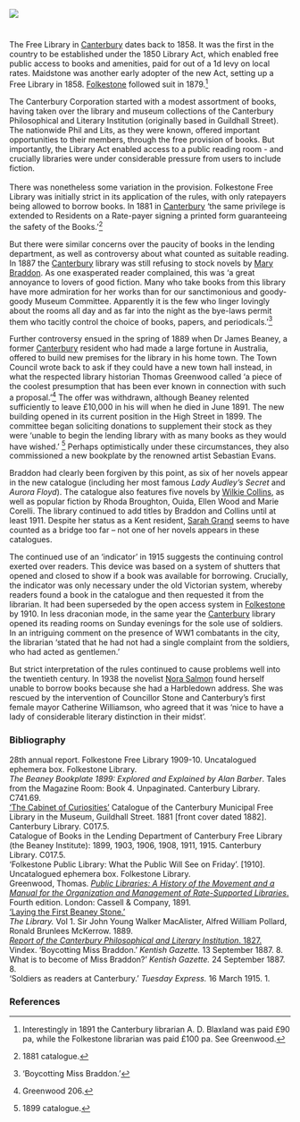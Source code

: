 <a href="https://www.kent-maps.online"><img src="https://kent-map.github.io/mdpress/juncture/ve-button.png"></a>

<param ve-config title="Canterbury Free Library" author="Professor Carolyn Oulton" layout="vtl" banner="https://raw.githubusercontent.com/kent-map/images/main/banners/19c.jpg">

<param ve-entity eid="Q26370404" aliases="Canterbury Museum and Public Library">

#

The Free Library in [Canterbury](/19c/19c-canterbury/) dates back to 1858. It was the first in the country to be established under the 1850 Library Act, which enabled free public access to books and amenities, paid for out of a 1d levy on local rates. Maidstone was another early adopter of the new Act, setting up a Free Library in 1858. [Folkestone](/19c/19c-folkestone-free-library) followed suit in 1879.[^ref1]
<param ve-image url="https://upload.wikimedia.org/wikipedia/commons/5/54/Beaney_Institute_002.jpg" label="Beaney Institute" attribution="Storye book, via Wikimedia Commons" license="CC BY 3.0">

The Canterbury Corporation started with a modest assortment of books, having taken over the library and museum collections of the Canterbury Philosophical and Literary Institution (originally based in Guildhall Street). The nationwide Phil and Lits, as they were known, offered important opportunities to their members, through the free provision of books. But importantly, the Library Act enabled access to a public reading room - and crucially libraries were under considerable pressure from users to include fiction.
<br><br>
There was nonetheless some variation in the provision. Folkestone Free Library was initially strict in its application of the rules, with only ratepayers being allowed to borrow books. In 1881 in [Canterbury](/19c/19c-canterbury/) ‘the same privilege is extended to Residents on a Rate-payer signing a printed form guaranteeing the safety of the Books.’[^ref2] 
<param ve-image url="https://upload.wikimedia.org/wikipedia/commons/4/45/Folkestone_Library_-_geograph.org.uk_-_6441598.jpg" label="Folkestone Free Library" attribution="Wayland Smith, via Wikimedia Commons" license="CC BY-SA 2.0">

But there were similar concerns over the paucity of books in the lending department, as well as controversy about what counted as suitable reading. In 1887 the [Canterbury](/19c/19c-canterbury/) library was still refusing to stock novels by [Mary Braddon]( 9c/19c-braddon-biography/). As one exasperated reader complained, this was ‘a great annoyance to lovers of good fiction. Many who take books from this library have more admiration for her works than for our sanctimonious and goody-goody Museum Committee. Apparently it is the few who linger lovingly about the rooms all day and as far into the night as the bye-laws permit them who tacitly control the choice of books, papers, and periodicals.’[^ref3]  
<param ve-image url="https://upload.wikimedia.org/wikipedia/commons/c/c5/Miss_Braddon_%28BM_1939%2C1014.26%29.jpg" label="Miss Braddon © The Trustees of the British Museum" attribution="British Museum, Public domain, via Wikimedia Commons" license="CC BY-NC-SA 4.0">

Further controversy ensued in the spring of 1889 when Dr James Beaney, a former [Canterbury](/19c/19c-canterbury/) resident who had made a large fortune in Australia, offered to build new premises for the library in his home town. The Town Council wrote back to ask if they could have a new town hall instead, in what the respected library historian Thomas Greenwood called ‘a piece of the coolest presumption that has been ever known in connection with such a proposal.’[^ref4] The offer was withdrawn, although Beaney relented sufficiently to leave £10,000 in his will when he died in June 1891.
The new building opened in its current position in the High Street in 1899. The committee began soliciting donations to supplement their stock as they were ‘unable to begin the lending library with as many books as they would have wished.’ [^ref5] Perhaps optimistically under these circumstances, they also commissioned a new bookplate by the renowned artist Sebastian Evans.
<param ve-image url="https://upload.wikimedia.org/wikipedia/commons/d/da/James_George_Beaney_001.jpg" label="James George Beaney" attribution="Anonymous, Unknown author, Public domain, via Wikimedia Commons">

Braddon had clearly been forgiven by this point, as six of her novels appear in the new catalogue (including her most famous _Lady Audley’s Secret_ and _Aurora Floyd_). The catalogue also features five novels by [Wilkie Collins](/19c/19c-collins-biography), as well as popular fiction by Rhoda Broughton, Ouida, Ellen Wood and Marie Corelli. The library continued to add titles by Braddon and Collins until at least 1911. Despite her status as a Kent resident, [Sarah Grand](/19c/19c-grand-biography) seems to have counted as a bridge too far – not one of her novels appears in these catalogues.
<param ve-image url="https://upload.wikimedia.org/wikipedia/commons/7/79/Lady_Audleys_Secret_Cover.jpg" label="Lady Audley's Secret" attribution="Unknown source, Public domain, via Wikimedia Commons">

The continued use of an ‘indicator’ in 1915 suggests the continuing control exerted over readers. This device was based on a system of shutters that opened and closed to show if a book was available for borrowing. Crucially, the indicator was only necessary under the old Victorian system, whereby readers found a book in the catalogue and then requested it from the librarian. It had been superseded by the open access system in [Folkestone](/19c/19c-folkestone-free-library/) by 1910. In less draconian mode, in the same year the [Canterbury]( /20c-canterbury-home) library opened its reading rooms on Sunday evenings for the sole use of soldiers. In an intriguing comment on the presence of WW1 combatants in the city, the librarian ‘stated that he had not had a single complaint from the soldiers, who had acted as gentlemen.’
<param ve-image url="https://upload.wikimedia.org/wikipedia/commons/6/62/Beaney_Institute_1899-1918_002.jpg" label="Beaney Institute" attribution="Anonymous, Unknown author, Public domain, via Wikimedia Commons">

But strict interpretation  of the rules continued to cause problems well into the twentieth century. In 1938 the novelist [Nora Salmon](/20c/20c-salmon-biography/) found herself unable to borrow books because she had a Harbledown address. She was rescued by the intervention of Councillor Stone and Canterbury’s first female mayor Catherine Williamson, who agreed that it was ‘nice to have a lady of considerable literary distinction in their midst’.
<param ve-image url="https://upload.wikimedia.org/wikipedia/commons/9/90/James_George_Beaney_memorial_02.JPG" label="James George Beaney Memorial" attribution="Jonathan Cardy, via Wikimedia Commons" license="CC BY-SA 3.0">

### Bibliography 
28th annual report. Folkestone Free Library 1909-10. Uncatalogued ephemera box. Folkestone Library.   
_The Beaney Bookplate 1899: Explored and Explained by Alan Barber_. Tales from the Magazine Room: Book 4. Unpaginated. Canterbury Library. C741.69.   
[‘The Cabinet of Curiosities’](https://canterburymuseums.co.uk/wp-content/uploads/2019/12/cabinet-of-curiosities.pdf)
Catalogue of the Canterbury Municipal Free Library in the Museum, Guildhall Street. 1881 [front cover dated 1882]. Canterbury Library. C017.5.   
Catalogue of Books in the Lending Department of Canterbury Free Library (the Beaney Institute): 1899, 1903, 1906, 1908, 1911, 1915. Canterbury Library. C017.5.   
‘Folkestone Public Library: What the Public Will See on Friday’. [1910]. Uncatalogued ephemera box. Folkestone Library.   
Greenwood, Thomas. [_Public Libraries: A History of the Movement and a Manual for the Organization and Management of Rate-Supported Libraries_.](https://archive.org/details/publiclibrariesh0000gree/mode/2up) Fourth edition. London: Cassell & Company, 1891.   
[‘Laying the First Beaney Stone.’](https://canterburymuseums.co.uk/laying-the-first-beaney-stone/)    
_The Library._ Vol 1. Sir John Young Walker MacAlister, ‎Alfred William Pollard, ‎Ronald Brunlees McKerrow. 1889.   
[_Report of the Canterbury Philosophical and Literary Institution_. 1827.](https://archive.org/details/reportofcanterbu00cant/page/n19/mode/2up)   
Vindex. ‘Boycotting Miss Braddon.’ _Kentish Gazette._ 13 September 1887. 8.   
What is to become of Miss Braddon?’ _Kentish Gazette._ 24 September 1887. 8.   
‘Soldiers as readers at Canterbury.’ _Tuesday Express._ 16 March 1915. 1.   

### References

[^ref1]: Interestingly in 1891 the Canterbury librarian A. D. Blaxland was paid £90 pa, while the Folkestone librarian was paid £100 pa. See Greenwood.
[^ref2]: 1881 catalogue.
[^ref3]: ‘Boycotting Miss Braddon.’
[^ref4]: Greenwood 206.
[^ref5]: 1899 catalogue.

